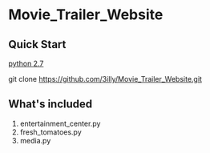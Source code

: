 # Movie_Trailer_Website

## Quick Start

[python 2.7](https://www.python.org/download/releases/2.7/)

git clone https://github.com/3illy/Movie_Trailer_Website.git

## What's included

1. entertainment_center.py
2. fresh_tomatoes.py
3. media.py
